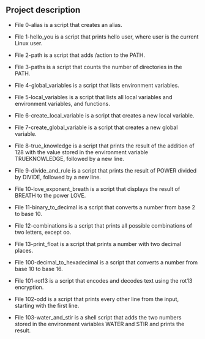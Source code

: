 ## Project description
  * File 0-alias is a script that creates an alias.

  * File 1-hello_you is a script that prints hello user, where user is the current Linux user.

  * File 2-path is a script that adds /action to the PATH.

  * File 3-paths is a script that counts the number of directories in the PATH.

  * File 4-global_variables is a script that lists environment variables.

  * File 5-local_variables is a script that lists all local variables and environment variables, and functions.

  * File 6-create_local_variable is a script that creates a new local variable.

  * File 7-create_global_variable is a script that creates a new global variable.

  * File 8-true_knowledge is a script that prints the result of the addition of 128 with the value stored in the environment variable TRUEKNOWLEDGE, followed by a new     line.

  * File 9-divide_and_rule is a script that prints the result of POWER divided by DIVIDE, followed by a new line.

  * File 10-love_exponent_breath is a script that displays the result of BREATH to the power LOVE.

  * File 11-binary_to_decimal is a script that converts a number from base 2 to base 10.

  * File 12-combinations is a script that prints all possible combinations of two letters, except oo.

  * File 13-print_float is a script that prints a number with two decimal places.

  * File 100-decimal_to_hexadecimal is a script that converts a number from base 10 to base 16.

  * File 101-rot13 is a script that encodes and decodes text using the rot13 encryption.

  * File 102-odd is a script that prints every other line from the input, starting with the first line.

  * File 103-water_and_stir is a shell script that adds the two numbers stored in the environment variables WATER and STIR and prints the result.

